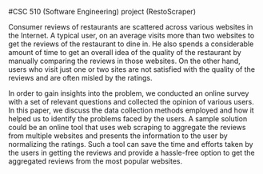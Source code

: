 
#CSC 510 (Software Engineering) project (RestoScraper)

Consumer reviews of restaurants are scattered across various websites in the Internet. A typical user, on an average visits more than two websites to get the reviews of the restaurant to dine in. He also spends a considerable amount of time to get an overall idea of the quality of the restaurant by manually comparing the reviews in those websites. On the other hand, users who visit just one or two sites are not satisfied with the quality of the reviews and are often misled by the ratings.

In order to gain insights into the problem, we conducted an online survey with a set of relevant questions and collected the opinion of various users. In this paper, we discuss the data collection methods employed and how it helped us to identify the problems faced by the users. A sample solution could be an online tool that uses web scraping to aggregate the reviews from multiple websites and presents the information to the user by normalizing the ratings. Such a tool can save the time and  efforts taken by the users in getting the reviews and provide a hassle-free option to get the aggregated reviews from the most popular websites.
